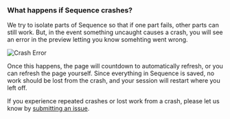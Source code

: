 ### What happens if Sequence crashes?

We try to isolate parts of Sequence so that if one part fails, other parts can still work. But, in the event something uncaught causes a crash, you will see an error in the preview letting you know somehting went wrong.

![Crash Error](/static/faq/crash.png)

Once this happens, the page will countdown to automatically refresh, or you can refresh the page yourself. Since everything in Sequence is saved, no work should be lost from the crash, and your session will restart where you left off.

If you experience repeated crashes or lost work from a crash, please let us know by [submitting an issue](/bugtracker/).
